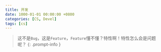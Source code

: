 ```yaml
---
title: 开发
date: 1000-01-01 00:00:00 +0800
categories: [CS, Devel]
tags: [cs]
---
```


> 这不是`Bug`，这是`Feature`，`Feature`懂不懂？特性啊！特性怎么会是问题呢？
{: .prompt-info }
